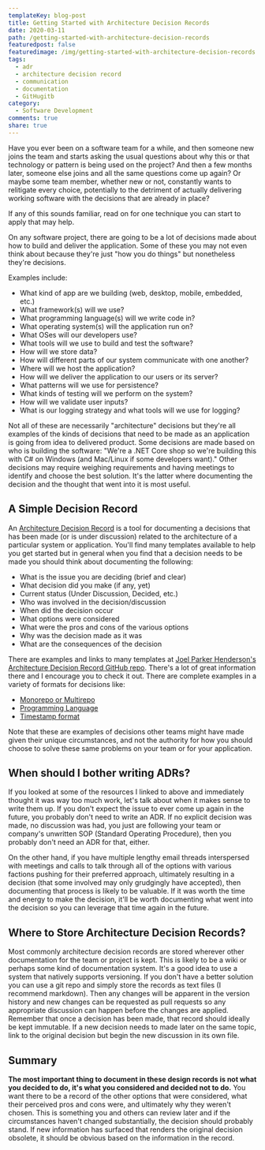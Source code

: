 ```yaml
---
templateKey: blog-post
title: Getting Started with Architecture Decision Records
date: 2020-03-11
path: /getting-started-with-architecture-decision-records
featuredpost: false
featuredimage: /img/getting-started-with-architecture-decision-records.png
tags:
  - adr
  - architecture decision record
  - communication
  - documentation
  - GitHugitb
category:
  - Software Development
comments: true
share: true
---
```


Have you ever been on a software team for a while, and then someone new joins the team and starts asking the usual questions about why this or that technology or pattern is being used on the project? And then a few months later, someone else joins and all the same questions come up again? Or maybe some team member, whether new or not, constantly wants to relitigate every choice, potentially to the detriment of actually delivering working software with the decisions that are already in place?

If any of this sounds familiar, read on for one technique you can start to apply that may help.

On any software project, there are going to be a lot of decisions made about how to build and deliver the application. Some of these you may not even think about because they're just "how you do things" but nonetheless they're decisions.

Examples include:

- What kind of app are we building (web, desktop, mobile, embedded, etc.)
- What framework(s) will we use?
- What programming language(s) will we write code in?
- What operating system(s) will the application run on?
- What OSes will our developers use?
- What tools will we use to build and test the software?
- How will we store data?
- How will different parts of our system communicate with one another?
- Where will we host the application?
- How will we deliver the application to our users or its server?
- What patterns will we use for persistence?
- What kinds of testing will we perform on the system?
- How will we validate user inputs?
- What is our logging strategy and what tools will we use for logging?

Not all of these are necessarily "architecture" decisions but they're all examples of the kinds of decisions that need to be made as an application is going from idea to delivered product. Some decisions are made based on who is building the software: "We're a .NET Core shop so we're building this with C# on Windows (and Mac/Linux if some developers want)." Other decisions may require weighing requirements and having meetings to identify and choose the best solution. It's the latter where documenting the decision and the thought that went into it is most useful.

## A Simple Decision Record

An [Architecture Decision Record](https://en.wikipedia.org/wiki/Architectural_decision#Decision_documentation) is a tool for documenting a decisions that has been made (or is under discussion) related to the architecture of a particular system or application. You'll find many templates available to help you get started but in general when you find that a decision needs to be made you should think about documenting the following:

- What is the issue you are deciding (brief and clear)
- What decision did you make (if any, yet)
- Current status (Under Discussion, Decided, etc.)
- Who was involved in the decision/discussion
- When did the decision occur
- What options were considered
- What were the pros and cons of the various options
- Why was the decision made as it was
- What are the consequences of the decision

There are examples and links to many templates at [Joel Parker Henderson's Architecture Decision Record GitHub repo](https://github.com/joelparkerhenderson/architecture_decision_record). There's a lot of great information there and I encourage you to check it out. There are complete examples in a variety of formats for decisions like:

- [Monorepo or Multirepo](https://github.com/joelparkerhenderson/architecture_decision_record/blob/master/examples/monorepo-vs-multirepo.md)
- [Programming Language](https://github.com/joelparkerhenderson/architecture_decision_record/blob/master/examples/programming-languages.md)
- [Timestamp format](https://github.com/joelparkerhenderson/architecture_decision_record/blob/master/examples/timestamp-format.md)

Note that these are examples of decisions other teams might have made given their unique circumstances, and not the authority for how you should choose to solve these same problems on your team or for your application.

## When should I bother writing ADRs?

If you looked at some of the resources I linked to above and immediately thought it was way too much work, let's talk about when it makes sense to write them up. If you don't expect the issue to ever come up again in the future, you probably don't need to write an ADR. If no explicit decision was made, no discussion was had, you just are following your team or company's unwritten SOP (Standard Operating Procedure), then you probably don't need an ADR for that, either.

On the other hand, if you have multiple lengthy email threads interspersed with meetings and calls to talk through all of the options with various factions pushing for their preferred approach, ultimately resulting in a decision (that some involved may only grudgingly have accepted), then documenting that process is likely to be valuable. If it was worth the time and energy to make the decision, it'll be worth documenting what went into the decision so you can leverage that time again in the future.

## Where to Store Architecture Decision Records?

Most commonly architecture decision records are stored wherever other documentation for the team or project is kept. This is likely to be a wiki or perhaps some kind of documentation system. It's a good idea to use a system that natively supports versioning. If you don't have a better solution you can use a git repo and simply store the records as text files (I recommend markdown). Then any changes will be apparent in the version history and new changes can be requested as pull requests so any appropriate discussion can happen before the changes are applied. Remember that once a decision has been made, that record should ideally be kept immutable. If a new decision needs to made later on the same topic, link to the original decision but begin the new discussion in its own file.

## Summary

**The most important thing to document in these design records is not what you decided to do, it's what you considered and decided not to do.** You want there to be a record of the other options that were considered, what their perceived pros and cons were, and ultimately why they weren't chosen. This is something you and others can review later and if the circumstances haven't changed substantially, the decision should probably stand. If new information has surfaced that renders the original decision obsolete, it should be obvious based on the information in the record.
